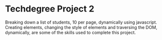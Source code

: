 # Techdegree Project 2
Breaking down a list of students, 10 per page, dynamically using javascript.
Creating elements, changing the style of elements and traversing the DOM, dynamically, are some
of the skills used to complete this project.
